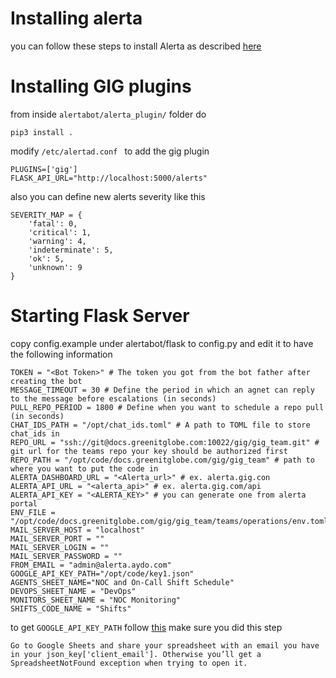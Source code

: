 
# Installing alerta
you can follow these steps to install Alerta as described [here](https://github.com/gigforks/alerta/blob/master/docs/Installation.md)
# Installing GIG plugins
from inside `alertabot/alerta_plugin/` folder do
```
pip3 install .
```
modify `/etc/alertad.conf ` to add the gig plugin
```
PLUGINS=['gig']
FLASK_API_URL="http://localhost:5000/alerts"
```
also you can define new alerts severity like this
```
SEVERITY_MAP = {
    'fatal': 0,
    'critical': 1,
    'warning': 4,
    'indeterminate': 5,
    'ok': 5,
    'unknown': 9
}
```

# Starting Flask Server
copy config.example under alertabot/flask to config.py and edit it to have the following information
```
TOKEN = "<Bot Token>" # The token you got from the bot father after creating the bot
MESSAGE_TIMEOUT = 30 # Define the period in which an agnet can reply to the message before escalations (in seconds)
PULL_REPO_PERIOD = 1800 # Define when you want to schedule a repo pull (in seconds)
CHAT_IDS_PATH = "/opt/chat_ids.toml" # A path to TOML file to store chat_ids in
REPO_URL = "ssh://git@docs.greenitglobe.com:10022/gig/gig_team.git" # git url for the teams repo your key should be authorized first
REPO_PATH = "/opt/code/docs.greenitglobe.com/gig/gig_team" # path to where you want to put the code in
ALERTA_DASHBOARD_URL = "<Alerta_url>" # ex. alerta.gig.con
ALERTA_API_URL = "<alerta_api>" # ex. alerta.gig.com/api
ALERTA_API_KEY = "<ALERTA_KEY>" # you can generate one from alerta portal
ENV_FILE = "/opt/code/docs.greenitglobe.com/gig/gig_team/teams/operations/env.toml"
MAIL_SERVER_HOST = "localhost"
MAIL_SERVER_PORT = ""
MAIL_SERVER_LOGIN = ""
MAIL_SERVER_PASSWORD = ""
FROM_EMAIL = "admin@alerta.aydo.com"
GOOGLE_API_KEY_PATH="/opt/code/key1.json"
AGENTS_SHEET_NAME="NOC and On-Call Shift Schedule"
DEVOPS_SHEET_NAME = "DevOps"
MONITORS_SHEET_NAME = "NOC Monitoring"
SHIFTS_CODE_NAME = "Shifts"
```
to get `GOOGLE_API_KEY_PATH` follow [this](http://gspread.readthedocs.io/en/latest/oauth2.html)
make sure you did this step
```
Go to Google Sheets and share your spreadsheet with an email you have in your json_key['client_email']. Otherwise you’ll get a SpreadsheetNotFound exception when trying to open it.
```
